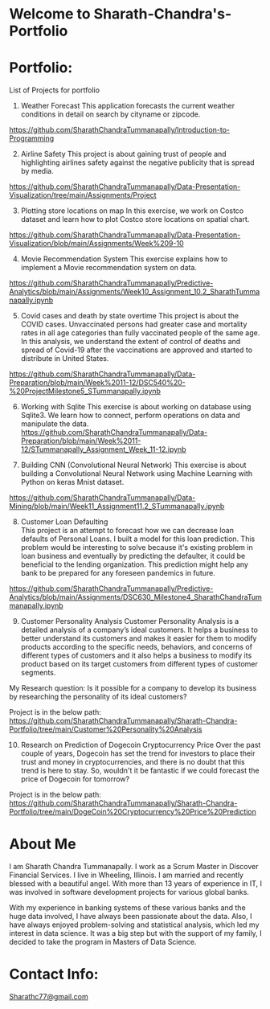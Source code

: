 # Welcome to Sharath-Chandra's-Portfolio

# Portfolio:

List of Projects for portfolio

1)	Weather Forecast
This application forecasts the current weather conditions in detail on search by cityname or zipcode.

https://github.com/SharathChandraTummanapally/Introduction-to-Programming

2)	Airline Safety 
This project is about gaining trust of people and highlighting airlines safety against the negative publicity that is spread by media. 

https://github.com/SharathChandraTummanapally/Data-Presentation-Visualization/tree/main/Assignments/Project

3)	Plotting store locations on map 
In this exercise, we work on Costco dataset and learn how to plot Costco store locations on spatial chart.

https://github.com/SharathChandraTummanapally/Data-Presentation-Visualization/blob/main/Assignments/Week%209-10

4)	Movie Recommendation System
This exercise explains how to implement a Movie recommendation system on data.

https://github.com/SharathChandraTummanapally/Predictive-Analytics/blob/main/Assignments/Week10_Assignment_10.2_SharathTummanapally.ipynb

5)	Covid cases and death by state overtime 
This project is about the COVID cases. Unvaccinated persons had greater case and mortality rates in all age categories than fully vaccinated people of the same age. In this analysis, we understand the extent of control of deaths and spread of Covid-19 after the vaccinations are approved and started to distribute in United States.

https://github.com/SharathChandraTummanapally/Data-Preparation/blob/main/Week%2011-12/DSC540%20-%20ProjectMilestone5_STummanapally.ipynb

6)	Working with Sqlite 
This exercise is about working on database using Sqlite3. We learn how to connect, perform operations on data and manipulate the data.
https://github.com/SharathChandraTummanapally/Data-Preparation/blob/main/Week%2011-12/STummanapally_Assignment_Week_11-12.ipynb

7)	Building CNN (Convolutional Neural Network) 
This exercise is about building a Convolutional Neural Network using Machine Learning with Python on keras Mnist dataset.

https://github.com/SharathChandraTummanapally/Data-Mining/blob/main/Week11_Assignment11.2_STummanapally.ipynb

8)	Customer Loan Defaulting  
This project is an attempt to forecast how we can decrease loan defaults of Personal Loans. I built a model for this loan prediction. This problem would be interesting to solve because it's existing problem in loan business and eventually by predicting the defaulter, it could be beneficial to the lending organization. This prediction might help any bank to be prepared for any foreseen pandemics in future.

https://github.com/SharathChandraTummanapally/Predictive-Analytics/blob/main/Assignments/DSC630_Milestone4_SharathChandraTummanapally.ipynb

9)	Customer Personality Analysis
Customer Personality Analysis is a detailed analysis of a company’s ideal customers. It helps a business to better understand its customers and makes it easier for them to modify products according to the specific needs, behaviors, and concerns of different types of customers and it also helps a business to modify its product based on its target customers from different types of customer segments.

My Research question: Is it possible for a company to develop its business by researching the personality of its ideal customers?
	
Project is in the below path:
https://github.com/SharathChandraTummanapally/Sharath-Chandra-Portfolio/tree/main/Customer%20Personality%20Analysis


10)	 Research on Prediction of Dogecoin Cryptocurrency Price
Over the past couple of years, Dogecoin has set the trend for investors to place their trust and money in cryptocurrencies, and there is no doubt that this trend is here to stay. So, wouldn't it be fantastic if we could forecast the price of Dogecoin for tomorrow?

Project is in the below path:
https://github.com/SharathChandraTummanapally/Sharath-Chandra-Portfolio/tree/main/DogeCoin%20Cryptocurrency%20Price%20Prediction


# About Me

I am Sharath Chandra Tummanapally. I work as a Scrum Master in Discover Financial Services. I live in Wheeling, Illinois. I am married and recently blessed with a beautiful angel. With more than 13 years of experience in IT, I was involved in software development projects for various global banks. 
 
With my experience in banking systems of these various banks and the huge data involved, I have always been passionate about the data. Also, I have always enjoyed problem-solving and statistical analysis, which led my interest in data science. It was a big step but with the support of my family, I decided to take the program in Masters of Data Science. 

# Contact Info:
Sharathc77@gmail.com

